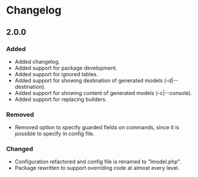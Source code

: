 # Changelog

## 2.0.0

### Added
- Added changelog.
- Added support for package development.
- Added support for ignored tables.
- Added support for showing destination of generated models (-d|--destination).
- Added support for showing content of generated models (-c|--console).
- Added support for replacing builders.

### Removed
- Removed option to specify guarded fields on commands, since it is possible to specify in config file.

### Changed
- Configuration refactored and config file is renamed to "lmodel.php".
- Package rewritten to support overriding code at almost every level.
